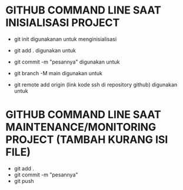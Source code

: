 # GITHUB COMMAND LINE SAAT INISIALISASI PROJECT

- git init
digunakanan untuk menginisialisasi

- git add .
digunakan untuk

- git commit -m "pesannya"
digunakan untuk

- git branch -M main
digunakan untuk

- git remote add origin (link kode ssh di repository github)
digunakan untuk

# GITHUB COMMAND LINE SAAT MAINTENANCE/MONITORING PROJECT (TAMBAH KURANG ISI FILE)

- git add .
- git commit -m "pesannya"
- git push